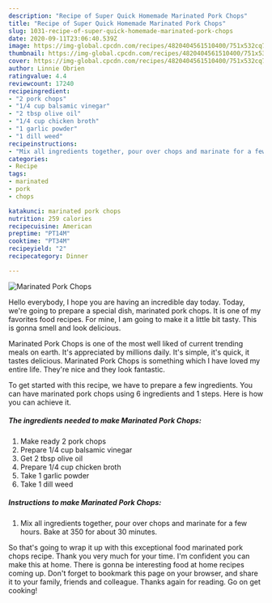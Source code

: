 ```yaml
---
description: "Recipe of Super Quick Homemade Marinated Pork Chops"
title: "Recipe of Super Quick Homemade Marinated Pork Chops"
slug: 1031-recipe-of-super-quick-homemade-marinated-pork-chops
date: 2020-09-11T23:06:40.539Z
image: https://img-global.cpcdn.com/recipes/4820404561510400/751x532cq70/marinated-pork-chops-recipe-main-photo.jpg
thumbnail: https://img-global.cpcdn.com/recipes/4820404561510400/751x532cq70/marinated-pork-chops-recipe-main-photo.jpg
cover: https://img-global.cpcdn.com/recipes/4820404561510400/751x532cq70/marinated-pork-chops-recipe-main-photo.jpg
author: Linnie Obrien
ratingvalue: 4.4
reviewcount: 17240
recipeingredient:
- "2 pork chops"
- "1/4 cup balsamic vinegar"
- "2 tbsp olive oil"
- "1/4 cup chicken broth"
- "1 garlic powder"
- "1 dill weed"
recipeinstructions:
- "Mix all ingredients together, pour over chops and marinate for a few hours.  Bake at 350 for about 30 minutes."
categories:
- Recipe
tags:
- marinated
- pork
- chops

katakunci: marinated pork chops 
nutrition: 259 calories
recipecuisine: American
preptime: "PT14M"
cooktime: "PT34M"
recipeyield: "2"
recipecategory: Dinner

---
```



![Marinated Pork Chops](https://img-global.cpcdn.com/recipes/4820404561510400/751x532cq70/marinated-pork-chops-recipe-main-photo.jpg)

Hello everybody, I hope you are having an incredible day today. Today, we're going to prepare a special dish, marinated pork chops. It is one of my favorites food recipes. For mine, I am going to make it a little bit tasty. This is gonna smell and look delicious.

Marinated Pork Chops is one of the most well liked of current trending meals on earth. It's appreciated by millions daily. It's simple, it's quick, it tastes delicious. Marinated Pork Chops is something which I have loved my entire life. They're nice and they look fantastic.




To get started with this recipe, we have to prepare a few ingredients. You can have marinated pork chops using 6 ingredients and 1 steps. Here is how you can achieve it.

<!--inarticleads1-->

##### The ingredients needed to make Marinated Pork Chops:

1. Make ready 2 pork chops
1. Prepare 1/4 cup balsamic vinegar
1. Get 2 tbsp olive oil
1. Prepare 1/4 cup chicken broth
1. Take 1 garlic powder
1. Take 1 dill weed




<!--inarticleads2-->

##### Instructions to make Marinated Pork Chops:

1. Mix all ingredients together, pour over chops and marinate for a few hours.  Bake at 350 for about 30 minutes.




So that's going to wrap it up with this exceptional food marinated pork chops recipe. Thank you very much for your time. I'm confident you can make this at home. There is gonna be interesting food at home recipes coming up. Don't forget to bookmark this page on your browser, and share it to your family, friends and colleague. Thanks again for reading. Go on get cooking!
